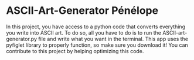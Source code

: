 # ASCII-Art-Generator Pénélope 


In this project, you have access to a python code that converts everything you write into ASCII art. 
To do so, all you have to do is to run the ASCII-art-generator.py file and write what you want in the terminal.
This app uses the pyfiglet library to properly function, so make sure you download it!
You can contribute to this project by helping optimizing this code.
